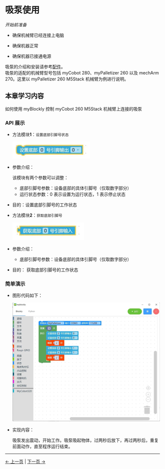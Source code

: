 # 吸泵使用

<i>开始前准备</i>

- 确保机械臂已经连接上电脑

- 确保机器正常

- 确保机器已接通电源

吸泵的介绍和安装请参考[配件](https://docs.elephantrobotics.com/docs/gitbook/2-serialproduct/2.7-accessories/2.7.4-pump.html)。  
吸泵的适配的机械臂型号包括 myCobot 280、myPalletizer 260 以及 mechArm 270。这里以 myPalletizer 260 M5Stack 机械臂为例进行说明。

## 本章学习内容

如何使用 myBlockly 控制 myCobot 260 M5Stack 机械臂上连接的吸泵

### API 展示

- 方法模块**1**：`设置底部引脚号状态`

  <img src="./img/myblockly/底部引脚输出.jpg" style="zoom: 67%;" />

- 参数介绍：

  该模块有两个参数可以调整：

  - 底部引脚号参数：设备底部的具体引脚号（仅取数字部分）
  - 运行状态参数：0 表示设置为运行状态，1 表示停止状态

- 目的：设置底部引脚号的工作状态

- 方法模块**2**：`获取底部引脚号`

  <img src="./img/myblockly/底部引脚输入.jpg" style="zoom: 67%;" />

- 参数介绍：

  - 底部引脚号参数：设备底部的具体引脚号（仅取数字部分）

- 目的： 获取底部引脚号的工作状态

### 简单演示

- 图形代码如下：

  <img src="./img/myblockly/吸泵demo.jpg" style="zoom: 50%;" />

- 实现内容：

  吸泵发出震动，开始工作。吸泵吸起物体，过两秒后放下，再过两秒后，重复前面动作，直至程序运行结束。

---

[← 上一页](../320pi/8-GripperUse.md) | [下一页 →](../320pi/10-Q&A.md)
